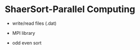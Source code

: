 # ShaerSort-Parallel Computing



 -   write/read files (.dat)

 -   MPI library

  -  odd even sort
